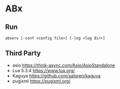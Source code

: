 # ABx

## Run

~~~
abserv [-conf <config file>] [-log <log dir>]
~~~

## Third Party

* asio https://think-async.com/Asio/AsioStandalone
* Lua 5.3.4 https://www.lua.org/
* Kaguya https://github.com/satoren/kaguya
* pugixml https://pugixml.org/
